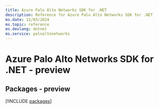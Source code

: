 ```yaml
---
title: Azure Palo Alto Networks SDK for .NET
description: Reference for Azure Palo Alto Networks SDK for .NET
ms.date: 12/03/2024
ms.topic: reference
ms.devlang: dotnet
ms.service: paloaltonetworks
---
```

# Azure Palo Alto Networks SDK for .NET - preview
## Packages - preview
[!INCLUDE [packages](palo-alto-networks-index.md)]
